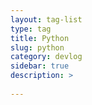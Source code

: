 ```yaml
---
layout: tag-list
type: tag
title: Python
slug: python
category: devlog
sidebar: true
description: >
   
---
```

